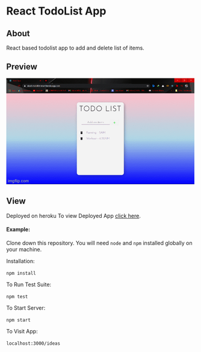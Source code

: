 # React TodoList App

## About

React based todolist app to add and delete list of items.

## Preview
![](preview.gif)

## View
Deployed on heroku
To view Deployed App [click here](https://akash-todolist-react.herokuapp.com/).

#### Example:  

Clone down this repository. You will need `node` and `npm` installed globally on your machine.  

Installation:

`npm install`  

To Run Test Suite:  

`npm test`  

To Start Server:

`npm start`  

To Visit App:

`localhost:3000/ideas`  

